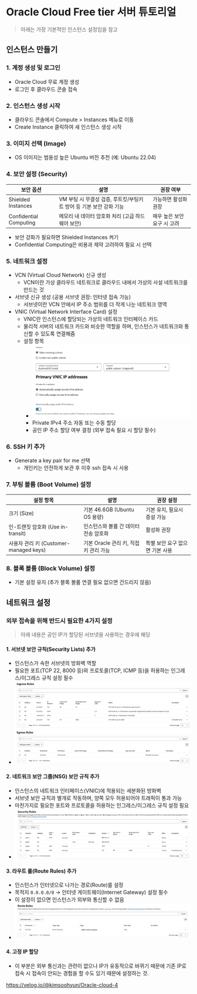 # Oracle Cloud Free tier 서버 튜토리얼

> 아래는 가장 기본적인 인스턴스 설정임을 참고

## 인스턴스 만들기

### 1. 계정 생성 및 로그인

- Oracle Cloud 무료 계정 생성
- 로그인 후 클라우드 콘솔 접속

### 2. 인스턴스 생성 시작

- 클라우드 콘솔에서 Compute > Instances 메뉴로 이동
- Create Instance 클릭하여 새 인스턴스 생성 시작

### 3. 이미지 선택 (Image)

- OS 이미지는 범용성 높은 Ubuntu 버전 추천 (예: Ubuntu 22.04)

### 4. 보안 설정 (Security)

| 보안 옵션              | 설명                                                         | 권장 여부                   |
| ---------------------- | ------------------------------------------------------------ | --------------------------- |
| Shielded Instances     | VM 부팅 시 무결성 검증, 루트킷/부팅키트 방어 등 기본 보안 강화 기능 | 가능하면 활성화 권장        |
| Confidential Computing | 메모리 내 데이터 암호화 처리 (고급 하드웨어 보안)            | 매우 높은 보안 요구 시 고려 |

- 보안 강화가 필요하면 Shielded Instances 켜기
- Confidential Computing은 비용과 제약 고려하여 필요 시 선택

### 5. 네트워크 설정

- VCN (Virtual Cloud Network) 신규 생성
  - VCN이란 가상 클라우드 네트워크로 클라우드 내에서 가상의 사설 네트워크를 만드는 것
- 서브넷 신규 생성 (공용 서브넷 권장: 인터넷 접속 가능)
  - 서브넷이란 VCN 안에서 IP 주소 범위를 더 작게 나눈 네트워크 영역
- VNIC (Virtual Network Interface Card) 설정
  - VNIC란 인스턴스에 할당되는 가상의 네트워크 인터페이스 카드
  - 물리적 서버의 네트워크 카드와 비슷한 역할을 하며, 인스턴스가 네트워크와 통신할 수 있도록 연결해줌
  - 설정 항목
    - ![image-20250716093501779](.\md-images\image-20250716093501779-1752626103753-1.png)
    - Private IPv4 주소 자동 또는 수동 할당
    - 공인 IP 주소 할당 여부 결정 (외부 접속 필요 시 할당 필수)

### 6. SSH 키 추가

- Generate a key pair for me 선택
  - 개인키는 안전하게 보관 후 이후 ssh 접속 시 사용

### 7. 부팅 볼륨 (Boot Volume) 설정

| 설정 항목                              | 설명                                   | 권장 설정                       |
| -------------------------------------- | -------------------------------------- | ------------------------------- |
| 크기 (Size)                            | 기본 46.6GB (Ubuntu OS 용량)           | 기본 유지, 필요시 증설 가능     |
| 인-트랜짓 암호화 (Use in-transit)      | 인스턴스와 볼륨 간 데이터 전송 암호화  | 활성화 권장                     |
| 사용자 관리 키 (Customer-managed keys) | 기본 Oracle 관리 키, 직접 키 관리 가능 | 특별 보안 요구 없으면 기본 사용 |

### 8. 블록 볼륨 (Block Volume) 설정

- 기본 설정 유지 (추가 블록 볼륨 연결 필요 없으면 건드리지 않음)

## 네트워크 설정

### 외부 접속을 위해 반드시 필요한 4가지 설정

> 아래 내용은 공인 IP가 할당된 서브넷을 사용하는 경우에 해당

#### 1. 서브넷 보안 규칙(Security Lists) 추가

- 인스턴스가 속한 서브넷의 방화벽 역할
- 필요한 포트(TCP 22, 8000 등)와 프로토콜(TCP, ICMP 등)을 허용하는 인그레스/이그레스 규칙 설정 필수
- ![image-20250716094331599](.\md-images\image-20250716094331599-1752626614736-3.png)

#### 2. 네트워크 보안 그룹(NSG) 보안 규칙 추가

- 인스턴스의 네트워크 인터페이스(VNIC)에 적용되는 세분화된 방화벽
- 서브넷 보안 규칙과 별개로 작동하며, 양쪽 모두 허용되어야 트래픽이 통과 가능
- 마찬가지로 필요한 포트와 프로토콜을 허용하는 인그레스/이그레스 규칙 설정 필요
- ![image-20250716094458371](.\md-images\image-20250716094458371.png)

#### 3. 라우트 룰(Route Rules) 추가

- 인스턴스가 인터넷으로 나가는 경로(Route)를 설정
- 목적지 `0.0.0.0/0` → 인터넷 게이트웨이(Internet Gateway) 설정 필수
- 이 설정이 없으면 인스턴스가 외부와 통신할 수 없음
- ![image-20250716094631924](.\md-images\image-20250716094631924.png)

#### 4. 고정 IP 할당

- 이 부분은 외부 통신과는 관련이 없으나 IP가 유동적으로 바뀌기 때문에 기존 IP로 접속 시 접속이 안되는 경험을 할 수도 있기 때문에 설정하는 것.

https://velog.io/@kimsoohyun/Oracle-cloud-4